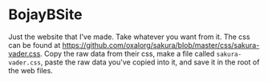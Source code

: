 # BojayBSite
Just the website that I've made. Take whatever you want from it.
The css can be found at https://github.com/oxalorg/sakura/blob/master/css/sakura-vader.css. 
Copy the raw data from their css, make a file called ```sakura-vader.css```, paste the raw data you've copied into it, and save it in the root of the web files.
